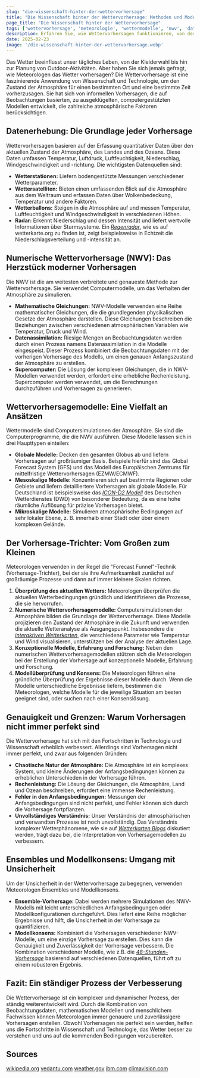 ```yaml
---
slug: "die-wissenschaft-hinter-der-wettervorhersage"
title: "Die Wissenschaft hinter der Wettervorhersage: Methoden und Modelle erklärt"
page_title: "Die Wissenschaft hinter der Wettervorhersage"
tags: ['wettervorhersage', 'meteorologie', 'wettermodelle', 'nwv', 'datenassimilation', 'wetterdaten', 'vorhersagetechniken', 'genauigkeit', 'wetterradar', 'icon-d2']
description: Erfahren Sie, wie Wettervorhersagen funktionieren, von der Datenerhebung über numerische Modelle bis hin zu Ensemble-Vorhersagen und den Grenzen der Genauigkeit. Ein tiefer Einblick in die faszinierende Welt der Meteorologie.
date: 2025-02-23
image: '/die-wissenschaft-hinter-der-wettervorhersage.webp'
---
```


Das Wetter beeinflusst unser tägliches Leben, von der Kleiderwahl bis hin zur Planung von Outdoor-Aktivitäten. Aber haben Sie sich jemals gefragt, wie Meteorologen das Wetter vorhersagen? Die Wettervorhersage ist eine faszinierende Anwendung von Wissenschaft und Technologie, um den Zustand der Atmosphäre für einen bestimmten Ort und eine bestimmte Zeit vorherzusagen. Sie hat sich von informellen Vorhersagen, die auf Beobachtungen basierten, zu ausgeklügelten, computergestützten Modellen entwickelt, die zahlreiche atmosphärische Faktoren berücksichtigen.

## Datenerhebung: Die Grundlage jeder Vorhersage

Wettervorhersagen basieren auf der Erfassung quantitativer Daten über den aktuellen Zustand der Atmosphäre, des Landes und des Ozeans. Diese Daten umfassen Temperatur, Luftdruck, Luftfeuchtigkeit, Niederschlag, Windgeschwindigkeit und -richtung. Die wichtigsten Datenquellen sind:

*   **Wetterstationen:** Liefern bodengestützte Messungen verschiedener Wetterparameter.
*   **Wettersatelliten:** Bieten einen umfassenden Blick auf die Atmosphäre aus dem Weltraum und erfassen Daten über Wolkenbedeckung, Temperatur und andere Faktoren.
*   **Wetterballons:** Steigen in die Atmosphäre auf und messen Temperatur, Luftfeuchtigkeit und Windgeschwindigkeit in verschiedenen Höhen.
*   **Radar:** Erkennt Niederschlag und dessen Intensität und liefert wertvolle Informationen über Sturmsysteme. Ein *[Regenradar](https://wetterkarte.org)*, wie es auf wetterkarte.org zu finden ist, zeigt beispielsweise in Echtzeit die Niederschlagsverteilung und -intensität an.

## Numerische Wettervorhersage (NWV): Das Herzstück moderner Vorhersagen

Die NWV ist die am weitesten verbreitete und genaueste Methode zur Wettervorhersage. Sie verwendet Computermodelle, um das Verhalten der Atmosphäre zu simulieren.

*   **Mathematische Gleichungen:** NWV-Modelle verwenden eine Reihe mathematischer Gleichungen, die die grundlegenden physikalischen Gesetze der Atmosphäre darstellen. Diese Gleichungen beschreiben die Beziehungen zwischen verschiedenen atmosphärischen Variablen wie Temperatur, Druck und Wind.
*   **Datenassimilation:** Riesige Mengen an Beobachtungsdaten werden durch einen Prozess namens Datenassimilation in die Modelle eingespeist. Dieser Prozess kombiniert die Beobachtungsdaten mit der vorherigen Vorhersage des Modells, um einen genauen Anfangszustand der Atmosphäre zu erstellen.
*   **Supercomputer:** Die Lösung der komplexen Gleichungen, die in NWV-Modellen verwendet werden, erfordert eine erhebliche Rechenleistung. Supercomputer werden verwendet, um die Berechnungen durchzuführen und Vorhersagen zu generieren.

## Wettervorhersagemodelle: Eine Vielfalt an Ansätzen

Wettermodelle sind Computersimulationen der Atmosphäre. Sie sind die Computerprogramme, die die NWV ausführen. Diese Modelle lassen sich in drei Haupttypen einteilen:

*   **Globale Modelle:** Decken den gesamten Globus ab und liefern Vorhersagen auf großräumiger Basis. Beispiele hierfür sind das Global Forecast System (GFS) und das Modell des Europäischen Zentrums für mittelfristige Wettervorhersagen (EZMW/ECMWF).
*   **Mesoskalige Modelle:** Konzentrieren sich auf bestimmte Regionen oder Gebiete und liefern detailliertere Vorhersagen als globale Modelle. Für Deutschland ist beispielsweise das *[ICON-D2 Modell](https://wetterkarte.org)* des Deutschen Wetterdienstes (DWD) von besonderer Bedeutung, da es eine hohe räumliche Auflösung für präzise Vorhersagen bietet.
*   **Mikroskalige Modelle:** Simulieren atmosphärische Bedingungen auf sehr lokaler Ebene, z. B. innerhalb einer Stadt oder über einem komplexen Gelände.

## Der Vorhersage-Trichter: Vom Großen zum Kleinen

Meteorologen verwenden in der Regel die "Forecast Funnel"-Technik (Vorhersage-Trichter), bei der sie ihre Aufmerksamkeit zunächst auf großräumige Prozesse und dann auf immer kleinere Skalen richten.

1.  **Überprüfung des aktuellen Wetters:** Meteorologen überprüfen die aktuellen Wetterbedingungen gründlich und identifizieren die Prozesse, die sie hervorrufen.
2.  **Numerische Wettervorhersagemodelle:** Computersimulationen der Atmosphäre bilden die Grundlage der Wettervorhersage. Diese Modelle projizieren den Zustand der Atmosphäre in die Zukunft und verwenden die aktuelle Wetteranalyse als Ausgangspunkt. Insbesondere die *[interaktiven Wetterkarten](https://wetterkarte.org)*, die verschiedene Parameter wie Temperatur und Wind visualisieren, unterstützen bei der Analyse der aktuellen Lage.
3.  **Konzeptionelle Modelle, Erfahrung und Forschung:** Neben den numerischen Wettervorhersagemodellen stützen sich die Meteorologen bei der Erstellung der Vorhersage auf konzeptionelle Modelle, Erfahrung und Forschung.
4.  **Modellüberprüfung und Konsens:** Die Meteorologen führen eine gründliche Überprüfung der Ergebnisse dieser Modelle durch. Wenn die Modelle unterschiedliche Ergebnisse liefern, bestimmen die Meteorologen, welche Modelle für die jeweilige Situation am besten geeignet sind, oder suchen nach einer Konsenslösung.

## Genauigkeit und Grenzen: Warum Vorhersagen nicht immer perfekt sind

Die Wettervorhersage hat sich mit den Fortschritten in Technologie und Wissenschaft erheblich verbessert. Allerdings sind Vorhersagen nicht immer perfekt, und zwar aus folgenden Gründen:

*   **Chaotische Natur der Atmosphäre:** Die Atmosphäre ist ein komplexes System, und kleine Änderungen der Anfangsbedingungen können zu erheblichen Unterschieden in der Vorhersage führen.
*   **Rechenleistung:** Die Lösung der Gleichungen, die Atmosphäre, Land und Ozean beschreiben, erfordert eine immense Rechenleistung.
*   **Fehler in den Anfangsbedingungen:** Messungen der Anfangsbedingungen sind nicht perfekt, und Fehler können sich durch die Vorhersage fortpflanzen.
*   **Unvollständiges Verständnis:** Unser Verständnis der atmosphärischen und verwandten Prozesse ist noch unvollständig. Das Verständnis komplexer Wetterphänomene, wie sie auf *[Wetterkarten Blogs](https://wetterkarte.org/blog)* diskutiert werden, trägt dazu bei, die Interpretation von Vorhersagemodellen zu verbessern.

## Ensembles und Modellkonsens: Umgang mit Unsicherheit

Um der Unsicherheit in der Wettervorhersage zu begegnen, verwenden Meteorologen Ensembles und Modellkonsens.

*   **Ensemble-Vorhersage:** Dabei werden mehrere Simulationen des NWV-Modells mit leicht unterschiedlichen Anfangsbedingungen oder Modellkonfigurationen durchgeführt. Dies liefert eine Reihe möglicher Ergebnisse und hilft, die Unsicherheit in der Vorhersage zu quantifizieren.
*   **Modellkonsens:** Kombiniert die Vorhersagen verschiedener NWV-Modelle, um eine einzige Vorhersage zu erstellen. Dies kann die Genauigkeit und Zuverlässigkeit der Vorhersage verbessern. Die Kombination verschiedener Modelle, wie z.B. die *[48-Stunden-Vorhersage](https://wetterkarte.org)* basierend auf verschiedenen Datenquellen, führt oft zu einem robusteren Ergebnis.

## Fazit: Ein ständiger Prozess der Verbesserung

Die Wettervorhersage ist ein komplexer und dynamischer Prozess, der ständig weiterentwickelt wird. Durch die Kombination von Beobachtungsdaten, mathematischen Modellen und menschlichem Fachwissen können Meteorologen immer genauere und zuverlässigere Vorhersagen erstellen. Obwohl Vorhersagen nie perfekt sein werden, helfen uns die Fortschritte in Wissenschaft und Technologie, das Wetter besser zu verstehen und uns auf die kommenden Bedingungen vorzubereiten.

## Sources

[wikipedia.org](https://en.wikipedia.org/wiki/Weather_forecasting)
[vedantu.com](https://www.vedantu.com/geography/weather-forecasting)
[weather.gov](https://www.weather.gov/rah/virtualtourforecast)
[ibm.com](https://www.ibm.com/think/topics/weather-models)
[climavision.com](https://climavision.com/resources/the-ultimate-guide-to-weather-forecast-models/)
